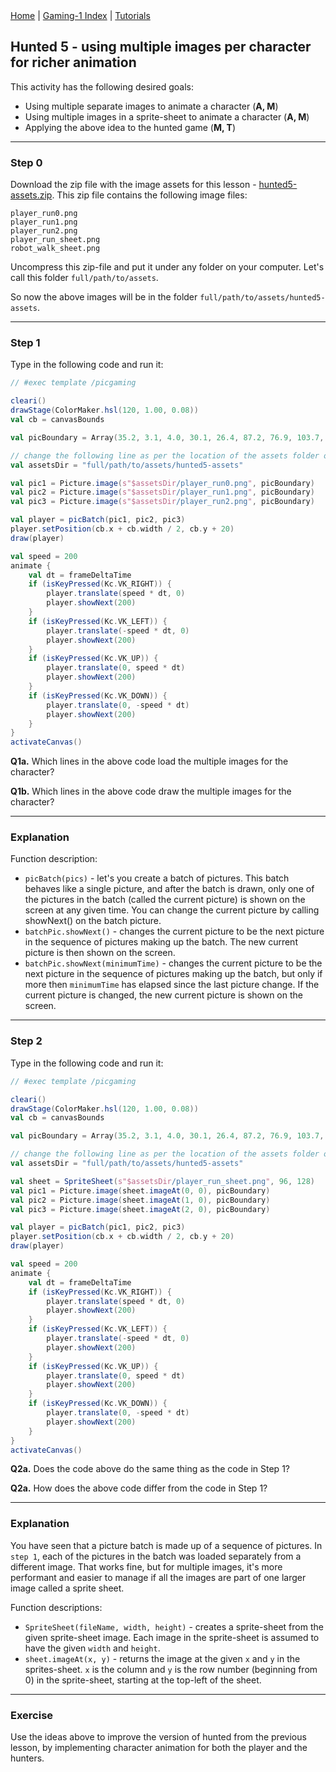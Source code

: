 <div class="nav">
  <a href="../../index.html">Home</a> | <a href="index.html">Gaming-1 Index</a> | <a href="../../tutorials-index.html">Tutorials</a>
</div>

## Hunted 5 - using multiple images per character for richer animation

This activity has the following desired goals:
* Using multiple separate images to animate a character (**A, M**)
* Using multiple images in a sprite-sheet to animate a character (**A, M**)
* Applying the above idea to the hunted game (**M, T**)

---

### Step 0

Download the zip file with the image assets for this lesson - [hunted5-assets.zip](hunted5-assets.zip). This zip file contains the following image files:
```
player_run0.png
player_run1.png
player_run2.png
player_run_sheet.png
robot_walk_sheet.png
```

Uncompress this zip-file and put it under any folder on your computer. Let's call this folder `full/path/to/assets`.

So now the above images will be in the folder `full/path/to/assets/hunted5-assets`.

---

### Step 1
Type in the following code and run it:

```scala
// #exec template /picgaming

cleari()
drawStage(ColorMaker.hsl(120, 1.00, 0.08))
val cb = canvasBounds

val picBoundary = Array(35.2, 3.1, 4.0, 30.1, 26.4, 87.2, 76.9, 103.7, 87.7, 25.5, 49.9, 2.0, 35.2, 3.1)

// change the following line as per the location of the assets folder on your computer
val assetsDir = "full/path/to/assets/hunted5-assets"

val pic1 = Picture.image(s"$assetsDir/player_run0.png", picBoundary)
val pic2 = Picture.image(s"$assetsDir/player_run1.png", picBoundary)
val pic3 = Picture.image(s"$assetsDir/player_run2.png", picBoundary)

val player = picBatch(pic1, pic2, pic3)
player.setPosition(cb.x + cb.width / 2, cb.y + 20)
draw(player)

val speed = 200
animate {
    val dt = frameDeltaTime
    if (isKeyPressed(Kc.VK_RIGHT)) {
        player.translate(speed * dt, 0)
        player.showNext(200)
    }
    if (isKeyPressed(Kc.VK_LEFT)) {
        player.translate(-speed * dt, 0)
        player.showNext(200)
    }
    if (isKeyPressed(Kc.VK_UP)) {
        player.translate(0, speed * dt)
        player.showNext(200)
    }
    if (isKeyPressed(Kc.VK_DOWN)) {
        player.translate(0, -speed * dt)
        player.showNext(200)
    }
}
activateCanvas()
```

**Q1a.** Which lines in the above code load the multiple images for the character?

**Q1b.** Which lines in the above code draw the multiple images for the character?

---

### Explanation

Function description:
* `picBatch(pics)` - let's you create a batch of pictures. This batch behaves like a single picture, and after the batch is drawn, only one of the pictures in the batch (called the current picture) is shown on the screen at any given time. You can change the current picture by calling showNext() on the batch picture.
* `batchPic.showNext()` - changes the current picture to be the next picture in the sequence of pictures making up the batch. The new current picture is then shown on the screen.
* `batchPic.showNext(minimumTime)` - changes the current picture to be the next picture in the sequence of pictures making up the batch, but only if more then `minimumTime` has elapsed since the last picture change. If the current picture is changed, the new current picture is shown on the screen.

---

### Step 2
Type in the following code and run it:

```scala
// #exec template /picgaming

cleari()
drawStage(ColorMaker.hsl(120, 1.00, 0.08))
val cb = canvasBounds

val picBoundary = Array(35.2, 3.1, 4.0, 30.1, 26.4, 87.2, 76.9, 103.7, 87.7, 25.5, 49.9, 2.0, 35.2, 3.1)

// change the following line as per the location of the assets folder on your computer
val assetsDir = "full/path/to/assets/hunted5-assets"

val sheet = SpriteSheet(s"$assetsDir/player_run_sheet.png", 96, 128)
val pic1 = Picture.image(sheet.imageAt(0, 0), picBoundary)
val pic2 = Picture.image(sheet.imageAt(1, 0), picBoundary)
val pic3 = Picture.image(sheet.imageAt(2, 0), picBoundary)

val player = picBatch(pic1, pic2, pic3)
player.setPosition(cb.x + cb.width / 2, cb.y + 20)
draw(player)

val speed = 200
animate {
    val dt = frameDeltaTime
    if (isKeyPressed(Kc.VK_RIGHT)) {
        player.translate(speed * dt, 0)
        player.showNext(200)
    }
    if (isKeyPressed(Kc.VK_LEFT)) {
        player.translate(-speed * dt, 0)
        player.showNext(200)
    }
    if (isKeyPressed(Kc.VK_UP)) {
        player.translate(0, speed * dt)
        player.showNext(200)
    }
    if (isKeyPressed(Kc.VK_DOWN)) {
        player.translate(0, -speed * dt)
        player.showNext(200)
    }
}
activateCanvas()
```

**Q2a.** Does the code above do the same thing as the code in Step 1?

**Q2a.** How does the above code differ from the code in Step 1?

---

### Explanation

You have seen that a picture batch is made up of a sequence of pictures. In `step 1`, each of the pictures in the batch was loaded separately from a different image. That works fine, but for multiple images, it's more performant and easier to manage if all the images are part of one larger image called a sprite sheet.

Function descriptions:
* `SpriteSheet(fileName, width, height)` - creates a sprite-sheet from the given sprite-sheet image. Each image in the sprite-sheet is assumed to have the given `width` and `height`.
* `sheet.imageAt(x, y)` - returns the image at the given `x` and `y` in the sprites-sheet. `x` is the column and `y` is the row number (beginning from 0) in the sprite-sheet, starting at the top-left of the sheet.

---

### Exercise

Use the ideas above to improve the version of hunted from the previous lesson, by implementing character animation for both the player and the hunters.